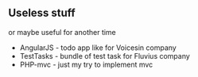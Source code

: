 ## Useless stuff

or maybe useful for another time

* AngularJS - todo app like for Voicesin company
* TestTasks - bundle of test task for Fluvius company
* PHP-mvc - just my try to implement mvc 